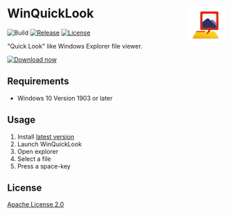 WinQuickLook <img align="right" src="https://raw.githubusercontent.com/shibayan/WinQuickLook/master/WinQuickLook.Package/Assets/Square44x44Logo.scale-200.png">
================

![Build](https://github.com/shibayan/WinQuickLook/workflows/Build/badge.svg)
[![Release](https://img.shields.io/github/release/shibayan/WinQuickLook.svg)](https://www.microsoft.com/store/apps/9njmtkk6jc0q)
[![License](https://img.shields.io/github/license/shibayan/WinQuickLook.svg)](https://github.com/shibayan/WinQuickLook/blob/master/LICENSE)

"Quick Look" like Windows Explorer file viewer.

<a href="https://www.microsoft.com/store/apps/9njmtkk6jc0q?cid=storebadge&ocid=badge"><img src="https://developer.microsoft.com/en-us/store/badges/images/English_get-it-from-MS.png" alt="Download now" width="284"/></a>

## Requirements

- Windows 10 Version 1903 or later

## Usage

1. Install [latest version](https://www.microsoft.com/store/apps/9njmtkk6jc0q)
2. Launch WinQuickLook
3. Open explorer
4. Select a file
5. Press a space-key

## License

[Apache License 2.0](https://github.com/shibayan/WinQuickLook/blob/master/LICENSE)
